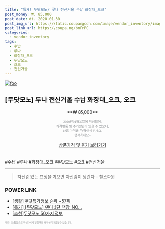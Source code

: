 ```yaml
--- 
title: "특가! 두닷모노/ 루나 전신거울 수납 화장대_오크" 
post_money: ₩. 85,000 
post_date: dt. 2020.01.30 
post_img_url: https://static.coupangcdn.com/image/vendor_inventory/images/2018/12/04/16/2/ff9ad7c0-9684-41b1-b325-2fb9507b5471.jpg 
post_link_url: https://coupa.ng/bnFrPC 
categories: 
  - vendor_inventory 
tags: 
  - 수납 
  - 루나 
  - 화장대_오크 
  - 두닷모노 
  - 오크 
  - 전신거울 
--- 
```

[![foo](https://static.coupangcdn.com/image/vendor_inventory/images/2018/12/04/16/2/ff9ad7c0-9684-41b1-b325-2fb9507b5471.jpg)](https://coupa.ng/bnFrPC) 

## [두닷모노] 루나 전신거울 수납 화장대_오크, 오크 
<p style="text-align: center;">**₩ 85,000**</p> 
<p style="text-align: center;"><span style="color: #898c8f; font-family: Georgia,Times,serif; font-size: 0.75em;">2020년01월30일에 작성되어, <br>가격변동 및 추가할인이 있을 수 있으니,<br> 상품 가격을 꼭!확인해주세요.<br>행복하세요~</span> 
</p>	 
<div markdown="0" style="text-align: center;"><a href="https://coupa.ng/bnFrPC" class="btn btn--success">상품가격 및 후기 보러가기</a></div> 
<br><br> 
  #수납 #루나 #화장대_오크 #두닷모노 #오크 #전신거울 
<hr> 

> 자신감 있는 표정을 지으면 자신감이 생긴다 – 찰스다윈 


### POWER LINK

* <a href="https://blog.naver.com/sakai111/221773684788" target="_blank"> [생활] 두닷특가정보 순위 ~57위</a>
* <a href="https://blog.naver.com/an0733/221790680033" target="_blank">[특가] [두닷모노] 댄디 2단 책장_NO...</a>
* <a href="https://blog.naver.com/fasyy4321/221789611486" target="_blank">[추천]두닷모노 50가지 정보</a>

<span style="color: #898c8f; font-family: Georgia,Times,serif; font-size: 0.55em;">파트너스활동으로 작성자에게 일정액의 커미션이 제공될수 있습니다.</span> 
